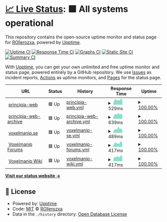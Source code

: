 # [📈 Live Status](https://status.principia-web.se): <!--live status--> **🟩 All systems operational**

This repository contains the open-source uptime monitor and status page for [ROllerozxa](https://voxelmanip.se), powered by [Upptime](https://github.com/upptime/upptime).

[![Uptime CI](https://github.com/rollerozxa/uptime-test/workflows/Uptime%20CI/badge.svg)](https://github.com/rollerozxa/uptime-test/actions?query=workflow%3A%22Uptime+CI%22)
[![Response Time CI](https://github.com/rollerozxa/uptime-test/workflows/Response%20Time%20CI/badge.svg)](https://github.com/rollerozxa/uptime-test/actions?query=workflow%3A%22Response+Time+CI%22)
[![Graphs CI](https://github.com/rollerozxa/uptime-test/workflows/Graphs%20CI/badge.svg)](https://github.com/rollerozxa/uptime-test/actions?query=workflow%3A%22Graphs+CI%22)
[![Static Site CI](https://github.com/rollerozxa/uptime-test/workflows/Static%20Site%20CI/badge.svg)](https://github.com/rollerozxa/uptime-test/actions?query=workflow%3A%22Static+Site+CI%22)
[![Summary CI](https://github.com/rollerozxa/uptime-test/workflows/Summary%20CI/badge.svg)](https://github.com/rollerozxa/uptime-test/actions?query=workflow%3A%22Summary+CI%22)

With [Upptime](https://upptime.js.org), you can get your own unlimited and free uptime monitor and status page, powered entirely by a GitHub repository. We use [Issues](https://github.com/rollerozxa/uptime-test/issues) as incident reports, [Actions](https://github.com/rollerozxa/uptime-test/actions) as uptime monitors, and [Pages](https://status.principia-web.se) for the status page.

<!--start: status pages-->
<!-- This summary is generated by Upptime (https://github.com/upptime/upptime) -->
<!-- Do not edit this manually, your changes will be overwritten -->
<!-- prettier-ignore -->
| URL | Status | History | Response Time | Uptime |
| --- | ------ | ------- | ------------- | ------ |
| <img alt="" src="https://icons.duckduckgo.com/ip3/principia-web.se.ico" height="13"> [principia-web](https://principia-web.se) | 🟩 Up | [principia-web.yml](https://github.com/rollerozxa/uptime-test/commits/HEAD/history/principia-web.yml) | <details><summary><img alt="Response time graph" src="./graphs/principia-web/response-time-week.png" height="20"> 529ms</summary><br><a href="https://status.voxelmanip.se/history/principia-web"><img alt="Response time 565" src="https://img.shields.io/endpoint?url=https%3A%2F%2Fraw.githubusercontent.com%2Frollerozxa%2Fuptime-test%2FHEAD%2Fapi%2Fprincipia-web%2Fresponse-time.json"></a><br><a href="https://status.voxelmanip.se/history/principia-web"><img alt="24-hour response time 475" src="https://img.shields.io/endpoint?url=https%3A%2F%2Fraw.githubusercontent.com%2Frollerozxa%2Fuptime-test%2FHEAD%2Fapi%2Fprincipia-web%2Fresponse-time-day.json"></a><br><a href="https://status.voxelmanip.se/history/principia-web"><img alt="7-day response time 529" src="https://img.shields.io/endpoint?url=https%3A%2F%2Fraw.githubusercontent.com%2Frollerozxa%2Fuptime-test%2FHEAD%2Fapi%2Fprincipia-web%2Fresponse-time-week.json"></a><br><a href="https://status.voxelmanip.se/history/principia-web"><img alt="30-day response time 530" src="https://img.shields.io/endpoint?url=https%3A%2F%2Fraw.githubusercontent.com%2Frollerozxa%2Fuptime-test%2FHEAD%2Fapi%2Fprincipia-web%2Fresponse-time-month.json"></a><br><a href="https://status.voxelmanip.se/history/principia-web"><img alt="1-year response time 565" src="https://img.shields.io/endpoint?url=https%3A%2F%2Fraw.githubusercontent.com%2Frollerozxa%2Fuptime-test%2FHEAD%2Fapi%2Fprincipia-web%2Fresponse-time-year.json"></a></details> | <details><summary><a href="https://status.voxelmanip.se/history/principia-web">100.00%</a></summary><a href="https://status.voxelmanip.se/history/principia-web"><img alt="All-time uptime 100.00%" src="https://img.shields.io/endpoint?url=https%3A%2F%2Fraw.githubusercontent.com%2Frollerozxa%2Fuptime-test%2FHEAD%2Fapi%2Fprincipia-web%2Fuptime.json"></a><br><a href="https://status.voxelmanip.se/history/principia-web"><img alt="24-hour uptime 100.00%" src="https://img.shields.io/endpoint?url=https%3A%2F%2Fraw.githubusercontent.com%2Frollerozxa%2Fuptime-test%2FHEAD%2Fapi%2Fprincipia-web%2Fuptime-day.json"></a><br><a href="https://status.voxelmanip.se/history/principia-web"><img alt="7-day uptime 100.00%" src="https://img.shields.io/endpoint?url=https%3A%2F%2Fraw.githubusercontent.com%2Frollerozxa%2Fuptime-test%2FHEAD%2Fapi%2Fprincipia-web%2Fuptime-week.json"></a><br><a href="https://status.voxelmanip.se/history/principia-web"><img alt="30-day uptime 100.00%" src="https://img.shields.io/endpoint?url=https%3A%2F%2Fraw.githubusercontent.com%2Frollerozxa%2Fuptime-test%2FHEAD%2Fapi%2Fprincipia-web%2Fuptime-month.json"></a><br><a href="https://status.voxelmanip.se/history/principia-web"><img alt="1-year uptime 100.00%" src="https://img.shields.io/endpoint?url=https%3A%2F%2Fraw.githubusercontent.com%2Frollerozxa%2Fuptime-test%2FHEAD%2Fapi%2Fprincipia-web%2Fuptime-year.json"></a></details>
| <img alt="" src="https://icons.duckduckgo.com/ip3/archive.principia-web.se.ico" height="13"> [principia-web-archive](https://archive.principia-web.se) | 🟩 Up | [principia-web-archive.yml](https://github.com/rollerozxa/uptime-test/commits/HEAD/history/principia-web-archive.yml) | <details><summary><img alt="Response time graph" src="./graphs/principia-web-archive/response-time-week.png" height="20"> 639ms</summary><br><a href="https://status.voxelmanip.se/history/principia-web-archive"><img alt="Response time 529" src="https://img.shields.io/endpoint?url=https%3A%2F%2Fraw.githubusercontent.com%2Frollerozxa%2Fuptime-test%2FHEAD%2Fapi%2Fprincipia-web-archive%2Fresponse-time.json"></a><br><a href="https://status.voxelmanip.se/history/principia-web-archive"><img alt="24-hour response time 531" src="https://img.shields.io/endpoint?url=https%3A%2F%2Fraw.githubusercontent.com%2Frollerozxa%2Fuptime-test%2FHEAD%2Fapi%2Fprincipia-web-archive%2Fresponse-time-day.json"></a><br><a href="https://status.voxelmanip.se/history/principia-web-archive"><img alt="7-day response time 639" src="https://img.shields.io/endpoint?url=https%3A%2F%2Fraw.githubusercontent.com%2Frollerozxa%2Fuptime-test%2FHEAD%2Fapi%2Fprincipia-web-archive%2Fresponse-time-week.json"></a><br><a href="https://status.voxelmanip.se/history/principia-web-archive"><img alt="30-day response time 639" src="https://img.shields.io/endpoint?url=https%3A%2F%2Fraw.githubusercontent.com%2Frollerozxa%2Fuptime-test%2FHEAD%2Fapi%2Fprincipia-web-archive%2Fresponse-time-month.json"></a><br><a href="https://status.voxelmanip.se/history/principia-web-archive"><img alt="1-year response time 529" src="https://img.shields.io/endpoint?url=https%3A%2F%2Fraw.githubusercontent.com%2Frollerozxa%2Fuptime-test%2FHEAD%2Fapi%2Fprincipia-web-archive%2Fresponse-time-year.json"></a></details> | <details><summary><a href="https://status.voxelmanip.se/history/principia-web-archive">100.00%</a></summary><a href="https://status.voxelmanip.se/history/principia-web-archive"><img alt="All-time uptime 100.00%" src="https://img.shields.io/endpoint?url=https%3A%2F%2Fraw.githubusercontent.com%2Frollerozxa%2Fuptime-test%2FHEAD%2Fapi%2Fprincipia-web-archive%2Fuptime.json"></a><br><a href="https://status.voxelmanip.se/history/principia-web-archive"><img alt="24-hour uptime 100.00%" src="https://img.shields.io/endpoint?url=https%3A%2F%2Fraw.githubusercontent.com%2Frollerozxa%2Fuptime-test%2FHEAD%2Fapi%2Fprincipia-web-archive%2Fuptime-day.json"></a><br><a href="https://status.voxelmanip.se/history/principia-web-archive"><img alt="7-day uptime 100.00%" src="https://img.shields.io/endpoint?url=https%3A%2F%2Fraw.githubusercontent.com%2Frollerozxa%2Fuptime-test%2FHEAD%2Fapi%2Fprincipia-web-archive%2Fuptime-week.json"></a><br><a href="https://status.voxelmanip.se/history/principia-web-archive"><img alt="30-day uptime 100.00%" src="https://img.shields.io/endpoint?url=https%3A%2F%2Fraw.githubusercontent.com%2Frollerozxa%2Fuptime-test%2FHEAD%2Fapi%2Fprincipia-web-archive%2Fuptime-month.json"></a><br><a href="https://status.voxelmanip.se/history/principia-web-archive"><img alt="1-year uptime 100.00%" src="https://img.shields.io/endpoint?url=https%3A%2F%2Fraw.githubusercontent.com%2Frollerozxa%2Fuptime-test%2FHEAD%2Fapi%2Fprincipia-web-archive%2Fuptime-year.json"></a></details>
| <img alt="" src="https://icons.duckduckgo.com/ip3/voxelmanip.se.ico" height="13"> [voxelmanip.se](https://voxelmanip.se) | 🟩 Up | [voxelmanip-se.yml](https://github.com/rollerozxa/uptime-test/commits/HEAD/history/voxelmanip-se.yml) | <details><summary><img alt="Response time graph" src="./graphs/voxelmanip-se/response-time-week.png" height="20"> 489ms</summary><br><a href="https://status.voxelmanip.se/history/voxelmanip-se"><img alt="Response time 450" src="https://img.shields.io/endpoint?url=https%3A%2F%2Fraw.githubusercontent.com%2Frollerozxa%2Fuptime-test%2FHEAD%2Fapi%2Fvoxelmanip-se%2Fresponse-time.json"></a><br><a href="https://status.voxelmanip.se/history/voxelmanip-se"><img alt="24-hour response time 378" src="https://img.shields.io/endpoint?url=https%3A%2F%2Fraw.githubusercontent.com%2Frollerozxa%2Fuptime-test%2FHEAD%2Fapi%2Fvoxelmanip-se%2Fresponse-time-day.json"></a><br><a href="https://status.voxelmanip.se/history/voxelmanip-se"><img alt="7-day response time 489" src="https://img.shields.io/endpoint?url=https%3A%2F%2Fraw.githubusercontent.com%2Frollerozxa%2Fuptime-test%2FHEAD%2Fapi%2Fvoxelmanip-se%2Fresponse-time-week.json"></a><br><a href="https://status.voxelmanip.se/history/voxelmanip-se"><img alt="30-day response time 450" src="https://img.shields.io/endpoint?url=https%3A%2F%2Fraw.githubusercontent.com%2Frollerozxa%2Fuptime-test%2FHEAD%2Fapi%2Fvoxelmanip-se%2Fresponse-time-month.json"></a><br><a href="https://status.voxelmanip.se/history/voxelmanip-se"><img alt="1-year response time 450" src="https://img.shields.io/endpoint?url=https%3A%2F%2Fraw.githubusercontent.com%2Frollerozxa%2Fuptime-test%2FHEAD%2Fapi%2Fvoxelmanip-se%2Fresponse-time-year.json"></a></details> | <details><summary><a href="https://status.voxelmanip.se/history/voxelmanip-se">100.00%</a></summary><a href="https://status.voxelmanip.se/history/voxelmanip-se"><img alt="All-time uptime 100.00%" src="https://img.shields.io/endpoint?url=https%3A%2F%2Fraw.githubusercontent.com%2Frollerozxa%2Fuptime-test%2FHEAD%2Fapi%2Fvoxelmanip-se%2Fuptime.json"></a><br><a href="https://status.voxelmanip.se/history/voxelmanip-se"><img alt="24-hour uptime 100.00%" src="https://img.shields.io/endpoint?url=https%3A%2F%2Fraw.githubusercontent.com%2Frollerozxa%2Fuptime-test%2FHEAD%2Fapi%2Fvoxelmanip-se%2Fuptime-day.json"></a><br><a href="https://status.voxelmanip.se/history/voxelmanip-se"><img alt="7-day uptime 100.00%" src="https://img.shields.io/endpoint?url=https%3A%2F%2Fraw.githubusercontent.com%2Frollerozxa%2Fuptime-test%2FHEAD%2Fapi%2Fvoxelmanip-se%2Fuptime-week.json"></a><br><a href="https://status.voxelmanip.se/history/voxelmanip-se"><img alt="30-day uptime 100.00%" src="https://img.shields.io/endpoint?url=https%3A%2F%2Fraw.githubusercontent.com%2Frollerozxa%2Fuptime-test%2FHEAD%2Fapi%2Fvoxelmanip-se%2Fuptime-month.json"></a><br><a href="https://status.voxelmanip.se/history/voxelmanip-se"><img alt="1-year uptime 100.00%" src="https://img.shields.io/endpoint?url=https%3A%2F%2Fraw.githubusercontent.com%2Frollerozxa%2Fuptime-test%2FHEAD%2Fapi%2Fvoxelmanip-se%2Fuptime-year.json"></a></details>
| <img alt="" src="https://icons.duckduckgo.com/ip3/forum.voxelmanip.se.ico" height="13"> [Voxelmanip Forums](https://forum.voxelmanip.se) | 🟩 Up | [voxelmanip-forums.yml](https://github.com/rollerozxa/uptime-test/commits/HEAD/history/voxelmanip-forums.yml) | <details><summary><img alt="Response time graph" src="./graphs/voxelmanip-forums/response-time-week.png" height="20"> 417ms</summary><br><a href="https://status.voxelmanip.se/history/voxelmanip-forums"><img alt="Response time 464" src="https://img.shields.io/endpoint?url=https%3A%2F%2Fraw.githubusercontent.com%2Frollerozxa%2Fuptime-test%2FHEAD%2Fapi%2Fvoxelmanip-forums%2Fresponse-time.json"></a><br><a href="https://status.voxelmanip.se/history/voxelmanip-forums"><img alt="24-hour response time 320" src="https://img.shields.io/endpoint?url=https%3A%2F%2Fraw.githubusercontent.com%2Frollerozxa%2Fuptime-test%2FHEAD%2Fapi%2Fvoxelmanip-forums%2Fresponse-time-day.json"></a><br><a href="https://status.voxelmanip.se/history/voxelmanip-forums"><img alt="7-day response time 417" src="https://img.shields.io/endpoint?url=https%3A%2F%2Fraw.githubusercontent.com%2Frollerozxa%2Fuptime-test%2FHEAD%2Fapi%2Fvoxelmanip-forums%2Fresponse-time-week.json"></a><br><a href="https://status.voxelmanip.se/history/voxelmanip-forums"><img alt="30-day response time 443" src="https://img.shields.io/endpoint?url=https%3A%2F%2Fraw.githubusercontent.com%2Frollerozxa%2Fuptime-test%2FHEAD%2Fapi%2Fvoxelmanip-forums%2Fresponse-time-month.json"></a><br><a href="https://status.voxelmanip.se/history/voxelmanip-forums"><img alt="1-year response time 464" src="https://img.shields.io/endpoint?url=https%3A%2F%2Fraw.githubusercontent.com%2Frollerozxa%2Fuptime-test%2FHEAD%2Fapi%2Fvoxelmanip-forums%2Fresponse-time-year.json"></a></details> | <details><summary><a href="https://status.voxelmanip.se/history/voxelmanip-forums">100.00%</a></summary><a href="https://status.voxelmanip.se/history/voxelmanip-forums"><img alt="All-time uptime 100.00%" src="https://img.shields.io/endpoint?url=https%3A%2F%2Fraw.githubusercontent.com%2Frollerozxa%2Fuptime-test%2FHEAD%2Fapi%2Fvoxelmanip-forums%2Fuptime.json"></a><br><a href="https://status.voxelmanip.se/history/voxelmanip-forums"><img alt="24-hour uptime 100.00%" src="https://img.shields.io/endpoint?url=https%3A%2F%2Fraw.githubusercontent.com%2Frollerozxa%2Fuptime-test%2FHEAD%2Fapi%2Fvoxelmanip-forums%2Fuptime-day.json"></a><br><a href="https://status.voxelmanip.se/history/voxelmanip-forums"><img alt="7-day uptime 100.00%" src="https://img.shields.io/endpoint?url=https%3A%2F%2Fraw.githubusercontent.com%2Frollerozxa%2Fuptime-test%2FHEAD%2Fapi%2Fvoxelmanip-forums%2Fuptime-week.json"></a><br><a href="https://status.voxelmanip.se/history/voxelmanip-forums"><img alt="30-day uptime 100.00%" src="https://img.shields.io/endpoint?url=https%3A%2F%2Fraw.githubusercontent.com%2Frollerozxa%2Fuptime-test%2FHEAD%2Fapi%2Fvoxelmanip-forums%2Fuptime-month.json"></a><br><a href="https://status.voxelmanip.se/history/voxelmanip-forums"><img alt="1-year uptime 100.00%" src="https://img.shields.io/endpoint?url=https%3A%2F%2Fraw.githubusercontent.com%2Frollerozxa%2Fuptime-test%2FHEAD%2Fapi%2Fvoxelmanip-forums%2Fuptime-year.json"></a></details>
| <img alt="" src="https://icons.duckduckgo.com/ip3/wiki.voxelmanip.se.ico" height="13"> [Voxelmanip Wiki](https://wiki.voxelmanip.se) | 🟩 Up | [voxelmanip-wiki.yml](https://github.com/rollerozxa/uptime-test/commits/HEAD/history/voxelmanip-wiki.yml) | <details><summary><img alt="Response time graph" src="./graphs/voxelmanip-wiki/response-time-week.png" height="20"> 417ms</summary><br><a href="https://status.voxelmanip.se/history/voxelmanip-wiki"><img alt="Response time 445" src="https://img.shields.io/endpoint?url=https%3A%2F%2Fraw.githubusercontent.com%2Frollerozxa%2Fuptime-test%2FHEAD%2Fapi%2Fvoxelmanip-wiki%2Fresponse-time.json"></a><br><a href="https://status.voxelmanip.se/history/voxelmanip-wiki"><img alt="24-hour response time 378" src="https://img.shields.io/endpoint?url=https%3A%2F%2Fraw.githubusercontent.com%2Frollerozxa%2Fuptime-test%2FHEAD%2Fapi%2Fvoxelmanip-wiki%2Fresponse-time-day.json"></a><br><a href="https://status.voxelmanip.se/history/voxelmanip-wiki"><img alt="7-day response time 417" src="https://img.shields.io/endpoint?url=https%3A%2F%2Fraw.githubusercontent.com%2Frollerozxa%2Fuptime-test%2FHEAD%2Fapi%2Fvoxelmanip-wiki%2Fresponse-time-week.json"></a><br><a href="https://status.voxelmanip.se/history/voxelmanip-wiki"><img alt="30-day response time 413" src="https://img.shields.io/endpoint?url=https%3A%2F%2Fraw.githubusercontent.com%2Frollerozxa%2Fuptime-test%2FHEAD%2Fapi%2Fvoxelmanip-wiki%2Fresponse-time-month.json"></a><br><a href="https://status.voxelmanip.se/history/voxelmanip-wiki"><img alt="1-year response time 445" src="https://img.shields.io/endpoint?url=https%3A%2F%2Fraw.githubusercontent.com%2Frollerozxa%2Fuptime-test%2FHEAD%2Fapi%2Fvoxelmanip-wiki%2Fresponse-time-year.json"></a></details> | <details><summary><a href="https://status.voxelmanip.se/history/voxelmanip-wiki">100.00%</a></summary><a href="https://status.voxelmanip.se/history/voxelmanip-wiki"><img alt="All-time uptime 100.00%" src="https://img.shields.io/endpoint?url=https%3A%2F%2Fraw.githubusercontent.com%2Frollerozxa%2Fuptime-test%2FHEAD%2Fapi%2Fvoxelmanip-wiki%2Fuptime.json"></a><br><a href="https://status.voxelmanip.se/history/voxelmanip-wiki"><img alt="24-hour uptime 100.00%" src="https://img.shields.io/endpoint?url=https%3A%2F%2Fraw.githubusercontent.com%2Frollerozxa%2Fuptime-test%2FHEAD%2Fapi%2Fvoxelmanip-wiki%2Fuptime-day.json"></a><br><a href="https://status.voxelmanip.se/history/voxelmanip-wiki"><img alt="7-day uptime 100.00%" src="https://img.shields.io/endpoint?url=https%3A%2F%2Fraw.githubusercontent.com%2Frollerozxa%2Fuptime-test%2FHEAD%2Fapi%2Fvoxelmanip-wiki%2Fuptime-week.json"></a><br><a href="https://status.voxelmanip.se/history/voxelmanip-wiki"><img alt="30-day uptime 100.00%" src="https://img.shields.io/endpoint?url=https%3A%2F%2Fraw.githubusercontent.com%2Frollerozxa%2Fuptime-test%2FHEAD%2Fapi%2Fvoxelmanip-wiki%2Fuptime-month.json"></a><br><a href="https://status.voxelmanip.se/history/voxelmanip-wiki"><img alt="1-year uptime 100.00%" src="https://img.shields.io/endpoint?url=https%3A%2F%2Fraw.githubusercontent.com%2Frollerozxa%2Fuptime-test%2FHEAD%2Fapi%2Fvoxelmanip-wiki%2Fuptime-year.json"></a></details>

<!--end: status pages-->

[**Visit our status website →**](https://status.principia-web.se)

## 📄 License

- Powered by: [Upptime](https://github.com/upptime/upptime)
- Code: [MIT](./LICENSE) © [ROllerozxa](https://voxelmanip.se)
- Data in the `./history` directory: [Open Database License](https://opendatacommons.org/licenses/odbl/1-0/)
